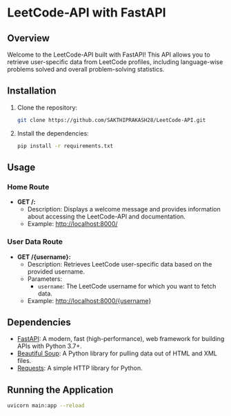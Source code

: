 # LeetCode-API with FastAPI

## Overview

Welcome to the LeetCode-API built with FastAPI! This API allows you to retrieve user-specific data from LeetCode profiles, including language-wise problems solved and overall problem-solving statistics.

## Installation

1. Clone the repository:

   ```bash
   git clone https://github.com/SAKTHIPRAKASH28/LeetCode-API.git
   ```

2. Install the dependencies:

   ```bash
   pip install -r requirements.txt
   ```

## Usage

### Home Route

- **GET /:**
  - Description: Displays a welcome message and provides information about accessing the LeetCode-API and documentation.
  - Example: [http://localhost:8000/](http://localhost:8000/)

### User Data Route

- **GET /{username}:**
  - Description: Retrieves LeetCode user-specific data based on the provided username.
  - Parameters:
    - `username`: The LeetCode username for which you want to fetch data.
  - Example: [http://localhost:8000/{username}](http://localhost:8000/{username})

## Dependencies

- [FastAPI](https://fastapi.tiangolo.com/): A modern, fast (high-performance), web framework for building APIs with Python 3.7+.
- [Beautiful Soup](https://www.crummy.com/software/BeautifulSoup/): A Python library for pulling data out of HTML and XML files.
- [Requests](https://docs.python-requests.org/en/latest/): A simple HTTP library for Python.

## Running the Application

```bash
uvicorn main:app --reload
```
